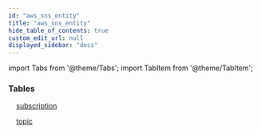 ```yaml
---
id: "aws_sns_entity"
title: "aws_sns_entity"
hide_table_of_contents: true
custom_edit_url: null
displayed_sidebar: "docs"
---
```


import Tabs from '@theme/Tabs';
import TabItem from '@theme/TabItem';

<Tabs>
  <TabItem value="Components" label="Components" default>

### Tables

    [subscription](../../aws/tables/aws_sns_entity_subscription.Subscription)

    [topic](../../aws/tables/aws_sns_entity_topic.Topic)

</TabItem>
  <TabItem value="Code examples" label="Code examples">

</TabItem>
</Tabs>
